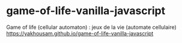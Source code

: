 # game-of-life-vanilla-javascript
Game of life (cellular automaton) : jeux de la vie (automate cellulaire)
https://yakhousam.github.io/game-of-life-vanilla-javascript
